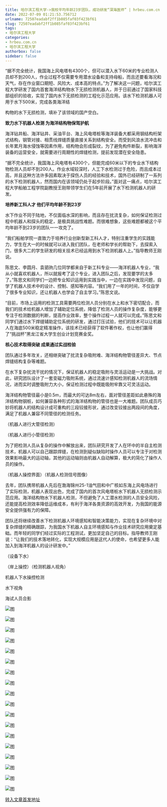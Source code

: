 ```yaml
---
title: 哈尔滨工程大学->我校平均年龄23岁团队，成功研发“深海医师” | hrbeu.com.cn
date: 2022-07-09 01:21:53.756712
urlname: 72507eadabf2ff1b085faf03f423bf61
slug: 72507eadabf2ff1b085faf03f423bf61
tags: 
- 哈尔滨工程大学
categories:
- hrbeu.com.cn
- 哈尔滨工程大学
authorbox: false
sidebar: false
---
```

“据不完全统计，我国海上风电塔有4300个，但可以潜入水下60米的专业检测人员却不到200人，作业过程不仅需要专用潜水设备和支持母船，而且还要看海况和天气，存在作业窗口期短、风险大、成本高的特点。”为了解决这一问题，哈尔滨工程大学研发了国内首套海洋结构物水下无损检测机器人，并于日前通过了国家科技部组织的验收，实现了国内水下无损检测的工程化示范应用。该水下检测机器人可用于水下500米，完成各类海洋结
<!--more-->
构物的水下无损检测，填补了该领域的国产空白。

**致力水下机器人检测 为海洋结构物保驾护航**

海洋钻井船、海洋钻井、采油平台、海上风电塔桩等海洋装备大都采用钢结构桁架式结构，钢管对接、相贯线焊缝质量直接关系到结构安全。而受到风浪水流冲击和长年累月海水侵蚀等因素作用，结构物会形成裂纹，为了避免构件断裂，影响海洋装备的运营安全，就需要进行周期性的焊缝检测，提前发现潜在安全隐患。

“据不完全统计，我国海上风电塔有4300个，但能完成60米以下的专业水下结构物检测人员却不到200人。作业水域较深时，人工下水检测过于危险，而且成本过高，并且这种方法许多因素取决于探伤人员的经验和技术，国外已经研制了一系列的水下检测机器人，然而国内在该领域仍处于起步阶段。”面对这一痛点，哈尔滨工程大学船舶工程学院副教授王刚带领学生们在5年前开展了水下检测机器人的研发。

**培养新工科人才 他们平均年龄不到23岁**

水下作业不同于陆地，不仅面临水深的影响，而且存在扰流复杂，如何保证检测过程中机器人和探头的稳定，是极具挑战性难题。而很难想象，这些难题都被这个平均年龄不到23岁的团队一一攻克了。

“我们船舶学院一直致力于培养行业创新型新工科人才，特别注重学生的实践能力，学生在大一的时候就可以进入我们团队，在老师和学长的帮助下，去探索入门，很多大二的学生研发的相关技术已经运用到水下检测机器人上。”指导教师王刚说。

陈思文、李圆月、袁驷驹几位同学都来自于新工科专业——海洋机器人专业，“我从小就喜欢机器人，所以就报考了这个专业，进入团队之后，发现要学的太多了。”陈思文和同学们一边把专业知识运用到实践当中，一边在实践中发现问题，自学了机器人技术中的设计、控制、感知等内容。“我们用了一年的时间，不仅自学了很多专业知识，还让机器人也学会了自主学习。”陈思文说。

“目前，市场上运用的检测工具需要两位检测人员分别在水上和水下密切配合，而我们的技术给机器人增加了辅助定位系统，降低了检测人员的操作复杂度，能够更专注于检测数据的判断，提高作业效率，整个操作过程一人就可以完成。”陈思文和同学们通过水下焊缝辅助定位系统的研发，通过打压试验，他们的技术可以让机器人在海底500米稳定精准操作，该技术已经获得了软件著作权，也让他们赢得了“挑战杯”黑龙江省大学生创业计划竞赛金奖。

**核心技术取得突破 成果通过实战检验**

团队通过多年攻关，还相继突破了扰流复杂吸附难、海洋结构物管径差异大、节点焊缝结构复杂等难题。

在水下复杂扰流干扰的情况下，保证机器人的稳定吸附与灵活运动是一大挑战。对此，研究团队设计了一套变磁力吸附系统，通过流速计感知检测机器人的流场情况，进而实时调整吸附力大小，保证检测过程中既能吸附牢靠又可灵活运动。

海洋结构物管径最小是0.5m，而最大的可达8m左右，面对管径差距如此悬殊的海洋结构物钢桩，如何兼容各种形式的海洋结构物的管径也是一大难题。团队成员巧妙将机器人的结构设计成可重构的三段铰接形状，通过改变铰接出两段间的角度，满足了机器人兼容不同管径的检测任务。

（机器人进行大管径检测）

（机器人进行小管径检测）

为了把检测人员从复杂的操作中解放出来，团队研究开发了人在环中的半自主检测技术，机器人可以自己跟踪焊缝，在检测到疑似缺陷时操作人员可以专注于对检测效果影响最大的运动轴，其他的运动轴则由机器人自动解算，极大的简化了操作人员的操作。

（机器人操控界面）（机器人检测信号图像）

去年，团队携带机器人先后在渤海锦州25-1油气田和中广核如东海上风电场进行了实际检测，机器人表现出色，完成了国内的首次风电塔桩水下机器人无损检测示范应用。海洋结构物水下机器人检测，不但避免了人工潜水检测的人员安全风险，还能提高检测效率降低运维成本，有利于海洋各类资源的高效开发，为我国的能源安全提供强有力的保障。

团队还将继续改善水下检测机器人环境感知和智能决策能力，实现在复杂环境中对复杂焊缝的精确跟踪，为我国水下机器人自主环境感知与作业技术研究应用奠定基础。而年轻的同学们经过实际的工程测试，更加坚定自己的目标。指导教师王刚说：“让我们的技术落地转化，实现大规模应用是这代人的使命，也希望更多人能加入到海洋机器人的设计研发中。”

（设备下水）

（岸上操控）（检测机器人视角）

机器人下水操控检测

水下视角

海试人员合影

![图](http://gongxue.cn/__local/8/DD/BB/A878688CD96460F48977770A109_105067C7_A1E6.jpg)

![图](http://gongxue.cn/__local/D/BD/0A/487D7A432E18B5E57363A4815F5_7457990E_5C64.jpg)

![图](http://gongxue.cn/__local/3/F9/7C/E41E4E73EBB9A1F47F2CD619F2D_7897B898_49CC.jpg)

![图](http://gongxue.cn/__local/E/64/6C/679F1F062751C1F005826A10C2A_6D38A884_2BA8.jpg)

![图](http://gongxue.cn/__local/C/32/46/8ACD0ADEE4649F1820CA1A99170_4F52CC55_A89F.jpg)

![图](http://gongxue.cn/__local/6/CF/D4/9C561750C2B1CF9839C1384B678_250D7A6A_8DED.jpg)

![图](http://gongxue.cn/__local/A/4C/8E/7811E170DC7A12686A1BFF7D4CE_CBA9C730_433E.jpg)

![图](http://gongxue.cn/__local/2/8D/5E/84B0AE5EA9212678BB2CD80CCB0_50B1476E_76C8.jpg)

![图](http://gongxue.cn/__local/3/33/32/CBCA7779CFD6B21442FEEE232AC_EF6F7107_9177.jpg)

![图](http://gongxue.cn/__local/8/76/69/04060D9CAF18D184EFCFD62B0CC_C36F6989_7CA0.jpg)

![图](http://gongxue.cn/__local/E/21/C7/7C63F7C9168EA6117CA50BB20F1_0F98AAC8_8FC5.jpg)

![图](http://gongxue.cn/__local/5/CC/F6/0BB35FFD1739D6FE3F86F386A8D_FC0D0B00_5022.jpg)

![图](http://gongxue.cn/__local/3/01/ED/564EE52843263F573670010B718_94478EB3_4952.jpg)

![图](http://gongxue.cn/__local/7/DE/A7/D62D927DB6CC48189DAEE2EA965_5EC24E66_A5DB.jpg)

![图](http://gongxue.cn/__local/E/49/6B/3D4BB215852AA653A8F5F969949_49A4275B_ABB2.jpg)

![图](http://gongxue.cn/__local/4/CF/DD/A52EF1D443D2ACE7E19E3D82A2C_03B2B33C_8991.jpg)

![图](http://gongxue.cn/__local/2/F9/94/E7DF46EE159B6372EE1D7271ECA_454FF9B5_59EB.jpg)

![图](http://gongxue.cn/__local/3/9B/70/94C44AF44990E76FC66ADEC0050_42BC9CEE_50F1.jpg)

[转入文章首发地址](http://gongxue.cn/info/1141/72318.htm)